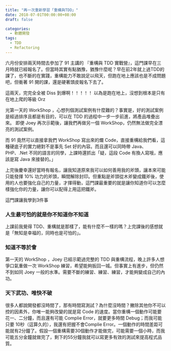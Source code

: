 ```yaml
---
title: "再一次重新學習「重構與TDD」"
date: 2018-07-01T00:00:00+08:00
draft: false

categories:
  - 軟體開發
tags:
  - TDD
  - Refactoring
---
```


六月份安排兩天時間去參加了 91 主講的 『重構與 TDD 實戰營』，這門課早在三月時就已經報名了。但當時其實有點猶豫，猶豫什麼呢？早在前2年就上過TDD的課了，也不斷的在實踐，重構能力不敢說足以飛天，但跑在地上應該也是不成問題吧，但衝著 91 開的課，還是硬著頭皮報名下去了。

<!--more-->

這兩天，完完全全被 Diss 到爆啊！！！！！
以為是跑在地上，沒想到根本是只有在地上爬的等級 Orz

光第一天的 WorkShop ，心想列個測試案例有什麼難的？事實是，好的測試案例是經過排序且都是有目的，可以在 TDD 的過程中一步一步前進，將產品堆疊出來。
即便 Joey 再次示範後，讓我們再做另一個 WorkShop，仍然無法做完全漂亮的測試案例。

而 91 竟然可以直接拿我們 WorkShop 寫出來的爛 Code，直接重構給我們看，這種硬底子的實力絕對不是事先 Set 好的內容。而且還可以同時帶 Java、PHP、.Net 不同的語言的同學，上課時還抓出「疑，這段 Code 有換人寫哦，應該是寫 Java 來接替的。」

上完後慶幸還好當時有報名，讓我知道原來我可以如何善用我的斧頭，讓本來可能只能發揮 10% 功力的斧頭，瞬間解除封印。但重點是斧頭從木斧變成鐵斧後，使用的人也要強化自己的力量，才揮得動，這門課最重要的就是讓你知道你可以怎麼樣強化你的力量，讓你可以配得上用這把鐵斧。

這門課讓我學到3件事

### 人生最可怕的就是你不知道你不知道

上課前我覺得 TDD、重構就是那樣了，能有什麼不一樣的嗎？上完課後的感想就是「無知是幸福的，同時也是可怕的」。

### 知道不等於會
  第一天的 WorkShop ，Joey 已經示範過完整的 TDD 與重構流程，晚上許多人想爭口氣重做一次 WorkShop 練習，希望能夠扳回一城。但事實上有進步，但仍然不到如同 Joey 一般的水準。需要不斷的練習、練習、練習，才能夠變成自己的內功。

### 天下武功、唯快不破
  很多人都說開發都沒時間了，那有時間寫測試？為什麼沒時間？撇除其他你不可以控的因素外，你唯一能夠改變的就是寫 Code 的速度。當你重構一個動作可能要花一、二分鐘，而且還有可能 Complie Error，就要更多時間 Debug；而我可能只要 10秒（這算久的），我還有把握不會Complie Error。一個動作的時間差距可能就有2分鐘了。假設一個重構需要30個動作才能做完，可能需要一個小時，而我可能五分金鐘就做完了，剩下的55分鐘我就可以寫更多有效的測試來提高程式品質。